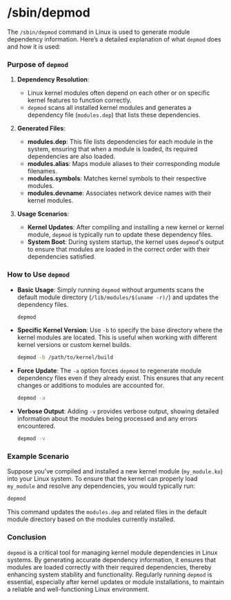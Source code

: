 # /sbin/depmod
The `/sbin/depmod` command in Linux is used to generate module dependency information. Here’s a detailed explanation of what `depmod` does and how it is used:

### Purpose of `depmod`

1. **Dependency Resolution**:
   - Linux kernel modules often depend on each other or on specific kernel features to function correctly.
   - `depmod` scans all installed kernel modules and generates a dependency file (`modules.dep`) that lists these dependencies.

2. **Generated Files**:
   - **modules.dep**: This file lists dependencies for each module in the system, ensuring that when a module is loaded, its required dependencies are also loaded.
   - **modules.alias**: Maps module aliases to their corresponding module filenames.
   - **modules.symbols**: Matches kernel symbols to their respective modules.
   - **modules.devname**: Associates network device names with their kernel modules.

3. **Usage Scenarios**:
   - **Kernel Updates**: After compiling and installing a new kernel or kernel module, `depmod` is typically run to update these dependency files.
   - **System Boot**: During system startup, the kernel uses `depmod`'s output to ensure that modules are loaded in the correct order with their dependencies satisfied.

### How to Use `depmod`

- **Basic Usage**: Simply running `depmod` without arguments scans the default module directory (`/lib/modules/$(uname -r)/`) and updates the dependency files.

  ```bash
  depmod
  ```

- **Specific Kernel Version**: Use `-b` to specify the base directory where the kernel modules are located. This is useful when working with different kernel versions or custom kernel builds.

  ```bash
  depmod -b /path/to/kernel/build
  ```

- **Force Update**: The `-a` option forces `depmod` to regenerate module dependency files even if they already exist. This ensures that any recent changes or additions to modules are accounted for.

  ```bash
  depmod -a
  ```

- **Verbose Output**: Adding `-v` provides verbose output, showing detailed information about the modules being processed and any errors encountered.

  ```bash
  depmod -v
  ```

### Example Scenario

Suppose you've compiled and installed a new kernel module (`my_module.ko`) into your Linux system. To ensure that the kernel can properly load `my_module` and resolve any dependencies, you would typically run:

```bash
depmod
```

This command updates the `modules.dep` and related files in the default module directory based on the modules currently installed.

### Conclusion

`depmod` is a critical tool for managing kernel module dependencies in Linux systems. By generating accurate dependency information, it ensures that modules are loaded correctly with their required dependencies, thereby enhancing system stability and functionality. Regularly running `depmod` is essential, especially after kernel updates or module installations, to maintain a reliable and well-functioning Linux environment.
